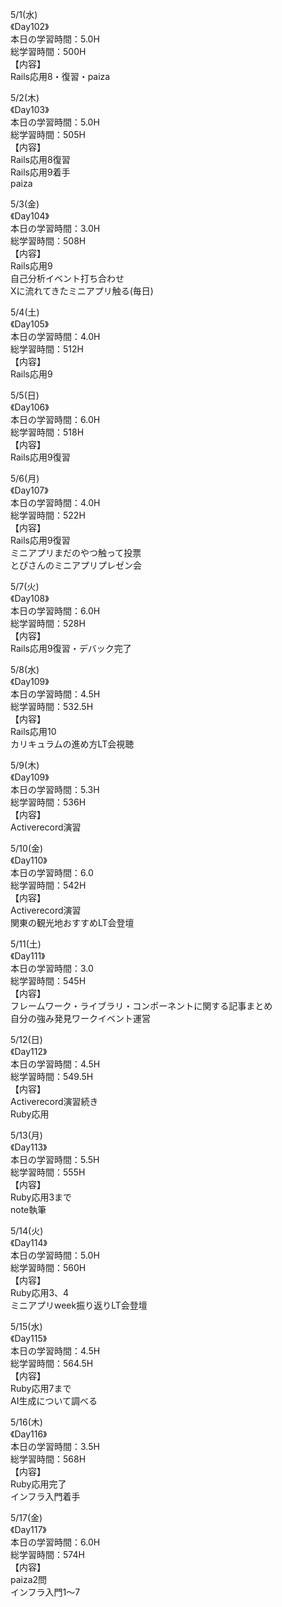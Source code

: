 5/1(水)<br>
《Day102》<br>
本日の学習時間：5.0H<br>
総学習時間：500H<br>
【内容】<br>
Rails応用8・復習・paiza<br>

5/2(木)<br>
《Day103》<br>
本日の学習時間：5.0H<br>
総学習時間：505H<br>
【内容】<br>
Rails応用8復習<br>
Rails応用9着手<br>
paiza<br>

5/3(金)<br>
《Day104》<br>
本日の学習時間：3.0H<br>
総学習時間：508H<br>
【内容】<br>
Rails応用9<br>
自己分析イベント打ち合わせ<br>
Xに流れてきたミニアプリ触る(毎日)<br>

5/4(土)<br>
《Day105》<br>
本日の学習時間：4.0H<br>
総学習時間：512H<br>
【内容】<br>
Rails応用9<br>

5/5(日)<br>
《Day106》<br>
本日の学習時間：6.0H<br>
総学習時間：518H<br>
【内容】<br>
Rails応用9復習<br>

5/6(月)<br>
《Day107》<br>
本日の学習時間：4.0H<br>
総学習時間：522H<br>
【内容】<br>
Rails応用9復習<br>
ミニアプリまだのやつ触って投票<br>
とぴさんのミニアプリプレゼン会<br>

5/7(火)<br>
《Day108》<br>
本日の学習時間：6.0H<br>
総学習時間：528H<br>
【内容】<br>
Rails応用9復習・デバック完了<br>

5/8(水)<br>
《Day109》<br>
本日の学習時間：4.5H<br>
総学習時間：532.5H<br>
【内容】<br>
Rails応用10<br>
カリキュラムの進め方LT会視聴<br>

5/9(木)<br>
《Day109》<br>
本日の学習時間：5.3H<br>
総学習時間：536H<br>
【内容】<br>
Activerecord演習<br>

5/10(金)<br>
《Day110》<br>
本日の学習時間：6.0<br>
総学習時間：542H<br>
【内容】<br>
Activerecord演習<br>
関東の観光地おすすめLT会登壇<br>

5/11(土)<br>
《Day111》<br>
本日の学習時間：3.0<br>
総学習時間：545H<br>
【内容】<br>
フレームワーク・ライブラリ・コンポーネントに関する記事まとめ<br>
自分の強み発見ワークイベント運営<br>

5/12(日)<br>
《Day112》<br>
本日の学習時間：4.5H<br>
総学習時間：549.5H<br>
【内容】<br>
Activerecord演習続き<br>
Ruby応用<br>

5/13(月)<br>
《Day113》<br>
本日の学習時間：5.5H<br>
総学習時間：555H<br>
【内容】<br>
Ruby応用3まで<br>
note執筆<br>

5/14(火)<br>
《Day114》<br>
本日の学習時間：5.0H<br>
総学習時間：560H<br>
【内容】<br>
Ruby応用3、4<br>
ミニアプリweek振り返りLT会登壇<br>

5/15(水)<br>
《Day115》<br>
本日の学習時間：4.5H<br>
総学習時間：564.5H<br>
 【内容】<br>
Ruby応用7まで<br>
AI生成について調べる<br>

5/16(木)<br>
《Day116》<br>
本日の学習時間：3.5H<br>
総学習時間：568H<br>
【内容】<br>
Ruby応用完了<br>
インフラ入門着手

5/17(金)<br>
《Day117》<br>
本日の学習時間：6.0H<br>
総学習時間：574H<br>
【内容】<br>
paiza2問<br>
インフラ入門1〜7<br>
